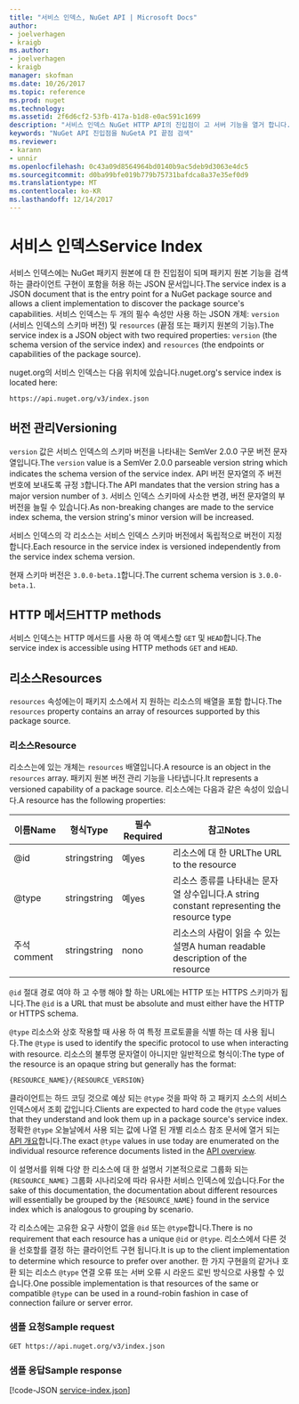 ```yaml
---
title: "서비스 인덱스, NuGet API | Microsoft Docs"
author:
- joelverhagen
- kraigb
ms.author:
- joelverhagen
- kraigb
manager: skofman
ms.date: 10/26/2017
ms.topic: reference
ms.prod: nuget
ms.technology: 
ms.assetid: 2f6d6cf2-53fb-417a-b1d8-e0ac591c1699
description: "서비스 인덱스 NuGet HTTP API의 진입점이 고 서버 기능을 열거 합니다."
keywords: "NuGet API 진입점을 NuGetA PI 끝점 검색"
ms.reviewer:
- karann
- unnir
ms.openlocfilehash: 0c43a09d8564964bd0140b9ac5deb9d3063e4dc5
ms.sourcegitcommit: d0ba99bfe019b779b75731bafdca8a37e35ef0d9
ms.translationtype: MT
ms.contentlocale: ko-KR
ms.lasthandoff: 12/14/2017
---
```

# <a name="service-index"></a><span data-ttu-id="33bca-104">서비스 인덱스</span><span class="sxs-lookup"><span data-stu-id="33bca-104">Service Index</span></span>

<span data-ttu-id="33bca-105">서비스 인덱스에는 NuGet 패키지 원본에 대 한 진입점이 되며 패키지 원본 기능을 검색 하는 클라이언트 구현이 포함을 허용 하는 JSON 문서입니다.</span><span class="sxs-lookup"><span data-stu-id="33bca-105">The service index is a JSON document that is the entry point for a NuGet package source and allows a client implementation to discover the package source's capabilities.</span></span> <span data-ttu-id="33bca-106">서비스 인덱스는 두 개의 필수 속성만 사용 하는 JSON 개체: `version` (서비스 인덱스의 스키마 버전) 및 `resources` (끝점 또는 패키지 원본의 기능).</span><span class="sxs-lookup"><span data-stu-id="33bca-106">The service index is a JSON object with two required properties: `version` (the schema version of the service index) and `resources`  (the endpoints or capabilities of the package source).</span></span>

<span data-ttu-id="33bca-107">nuget.org의 서비스 인덱스는 다음 위치에 있습니다.</span><span class="sxs-lookup"><span data-stu-id="33bca-107">nuget.org's service index is located here:</span></span>
```
https://api.nuget.org/v3/index.json
```

## <a name="versioning"></a><span data-ttu-id="33bca-108">버전 관리</span><span class="sxs-lookup"><span data-stu-id="33bca-108">Versioning</span></span>

<span data-ttu-id="33bca-109">`version` 값은 서비스 인덱스의 스키마 버전을 나타내는 SemVer 2.0.0 구문 버전 문자열입니다.</span><span class="sxs-lookup"><span data-stu-id="33bca-109">The `version` value is a SemVer 2.0.0 parseable version string which indicates the schema version of the service index.</span></span>
<span data-ttu-id="33bca-110">API 버전 문자열의 주 버전 번호에 보내도록 규정 `3`합니다.</span><span class="sxs-lookup"><span data-stu-id="33bca-110">The API mandates that the version string has a major version number of `3`.</span></span> <span data-ttu-id="33bca-111">서비스 인덱스 스키마에 사소한 변경, 버전 문자열의 부 버전을 늘릴 수 있습니다.</span><span class="sxs-lookup"><span data-stu-id="33bca-111">As non-breaking changes are made to the service index schema, the version string's minor version will be increased.</span></span>

<span data-ttu-id="33bca-112">서비스 인덱스의 각 리소스는 서비스 인덱스 스키마 버전에서 독립적으로 버전이 지정 합니다.</span><span class="sxs-lookup"><span data-stu-id="33bca-112">Each resource in the service index is versioned independently from the service index schema version.</span></span>

<span data-ttu-id="33bca-113">현재 스키마 버전은 `3.0.0-beta.1`합니다.</span><span class="sxs-lookup"><span data-stu-id="33bca-113">The current schema version is `3.0.0-beta.1`.</span></span>

## <a name="http-methods"></a><span data-ttu-id="33bca-114">HTTP 메서드</span><span class="sxs-lookup"><span data-stu-id="33bca-114">HTTP methods</span></span>

<span data-ttu-id="33bca-115">서비스 인덱스는 HTTP 메서드를 사용 하 여 액세스할 `GET` 및 `HEAD`합니다.</span><span class="sxs-lookup"><span data-stu-id="33bca-115">The service index is accessible using HTTP methods `GET` and `HEAD`.</span></span>

## <a name="resources"></a><span data-ttu-id="33bca-116">리소스</span><span class="sxs-lookup"><span data-stu-id="33bca-116">Resources</span></span>

<span data-ttu-id="33bca-117">`resources` 속성에는이 패키지 소스에서 지 원하는 리소스의 배열을 포함 합니다.</span><span class="sxs-lookup"><span data-stu-id="33bca-117">The `resources` property contains an array of resources supported by this package source.</span></span>

### <a name="resource"></a><span data-ttu-id="33bca-118">리소스</span><span class="sxs-lookup"><span data-stu-id="33bca-118">Resource</span></span>

<span data-ttu-id="33bca-119">리소스는에 있는 개체는 `resources` 배열입니다.</span><span class="sxs-lookup"><span data-stu-id="33bca-119">A resource is an object in the `resources` array.</span></span> <span data-ttu-id="33bca-120">패키지 원본 버전 관리 기능을 나타냅니다.</span><span class="sxs-lookup"><span data-stu-id="33bca-120">It represents a versioned capability of a package source.</span></span> <span data-ttu-id="33bca-121">리소스에는 다음과 같은 속성이 있습니다.</span><span class="sxs-lookup"><span data-stu-id="33bca-121">A resource has the following properties:</span></span>

<span data-ttu-id="33bca-122">이름</span><span class="sxs-lookup"><span data-stu-id="33bca-122">Name</span></span>          | <span data-ttu-id="33bca-123">형식</span><span class="sxs-lookup"><span data-stu-id="33bca-123">Type</span></span>   | <span data-ttu-id="33bca-124">필수</span><span class="sxs-lookup"><span data-stu-id="33bca-124">Required</span></span> | <span data-ttu-id="33bca-125">참고</span><span class="sxs-lookup"><span data-stu-id="33bca-125">Notes</span></span>
------------- | ------ | -------- | -----
@id           | <span data-ttu-id="33bca-126">string</span><span class="sxs-lookup"><span data-stu-id="33bca-126">string</span></span> | <span data-ttu-id="33bca-127">예</span><span class="sxs-lookup"><span data-stu-id="33bca-127">yes</span></span>      | <span data-ttu-id="33bca-128">리소스에 대 한 URL</span><span class="sxs-lookup"><span data-stu-id="33bca-128">The URL to the resource</span></span>
@type         | <span data-ttu-id="33bca-129">string</span><span class="sxs-lookup"><span data-stu-id="33bca-129">string</span></span> | <span data-ttu-id="33bca-130">예</span><span class="sxs-lookup"><span data-stu-id="33bca-130">yes</span></span>      | <span data-ttu-id="33bca-131">리소스 종류를 나타내는 문자열 상수입니다.</span><span class="sxs-lookup"><span data-stu-id="33bca-131">A string constant representing the resource type</span></span>
<span data-ttu-id="33bca-132">주석</span><span class="sxs-lookup"><span data-stu-id="33bca-132">comment</span></span>       | <span data-ttu-id="33bca-133">string</span><span class="sxs-lookup"><span data-stu-id="33bca-133">string</span></span> | <span data-ttu-id="33bca-134">no</span><span class="sxs-lookup"><span data-stu-id="33bca-134">no</span></span>       | <span data-ttu-id="33bca-135">리소스의 사람이 읽을 수 있는 설명</span><span class="sxs-lookup"><span data-stu-id="33bca-135">A human readable description of the resource</span></span>

<span data-ttu-id="33bca-136">`@id` 절대 경로 여야 하 고 수행 해야 할 하는 URL에는 HTTP 또는 HTTPS 스키마가 됩니다.</span><span class="sxs-lookup"><span data-stu-id="33bca-136">The `@id` is a URL that must be absolute and must either have the HTTP or HTTPS schema.</span></span>

<span data-ttu-id="33bca-137">`@type` 리소스와 상호 작용할 때 사용 하 여 특정 프로토콜을 식별 하는 데 사용 됩니다.</span><span class="sxs-lookup"><span data-stu-id="33bca-137">The `@type` is used to identify the specific protocol to use when interacting with resource.</span></span> <span data-ttu-id="33bca-138">리소스의 불투명 문자열이 아니지만 일반적으로 형식이:</span><span class="sxs-lookup"><span data-stu-id="33bca-138">The type of the resource is an opaque string but generally has the format:</span></span>

```
{RESOURCE_NAME}/{RESOURCE_VERSION}
```

<span data-ttu-id="33bca-139">클라이언트는 하드 코딩 것으로 예상 되는 `@type` 것을 파악 하 고 패키지 소스의 서비스 인덱스에서 조회 값입니다.</span><span class="sxs-lookup"><span data-stu-id="33bca-139">Clients are expected to hard code the `@type` values that they understand and look them up in a package source's service index.</span></span> <span data-ttu-id="33bca-140">정확한 `@type` 오늘날에서 사용 되는 값에 나열 된 개별 리소스 참조 문서에 열거 되는 [API 개요](overview.md#resources-and-schema)합니다.</span><span class="sxs-lookup"><span data-stu-id="33bca-140">The exact `@type` values in use today are enumerated on the individual resource reference documents listed in the [API overview](overview.md#resources-and-schema).</span></span>

<span data-ttu-id="33bca-141">이 설명서를 위해 다양 한 리소스에 대 한 설명서 기본적으로로 그룹화 되는 `{RESOURCE_NAME}` 그룹화 시나리오에 따라 유사한 서비스 인덱스에 있습니다.</span><span class="sxs-lookup"><span data-stu-id="33bca-141">For the sake of this documentation, the documentation about different resources will essentially be grouped by the `{RESOURCE_NAME}` found in the service index which is analogous to grouping by scenario.</span></span> 

<span data-ttu-id="33bca-142">각 리소스에는 고유한 요구 사항이 없을 `@id` 또는 `@type`합니다.</span><span class="sxs-lookup"><span data-stu-id="33bca-142">There is no requirement that each resource has a unique `@id` or `@type`.</span></span> <span data-ttu-id="33bca-143">리소스에서 다른 것을 선호할를 결정 하는 클라이언트 구현 됩니다.</span><span class="sxs-lookup"><span data-stu-id="33bca-143">It is up to the client implementation to determine which resource to prefer over another.</span></span> <span data-ttu-id="33bca-144">한 가지 구현을의 같거나 호환 되는 리소스 `@type` 연결 오류 또는 서버 오류 시 라운드 로빈 방식으로 사용할 수 있습니다.</span><span class="sxs-lookup"><span data-stu-id="33bca-144">One possible implementation is that resources of the same or compatible `@type` can be used in a round-robin fashion in case of connection failure or server error.</span></span>

### <a name="sample-request"></a><span data-ttu-id="33bca-145">샘플 요청</span><span class="sxs-lookup"><span data-stu-id="33bca-145">Sample request</span></span>

```
GET https://api.nuget.org/v3/index.json
```

### <a name="sample-response"></a><span data-ttu-id="33bca-146">샘플 응답</span><span class="sxs-lookup"><span data-stu-id="33bca-146">Sample response</span></span>

[!code-JSON [service-index.json](./_data/service-index.json)]
